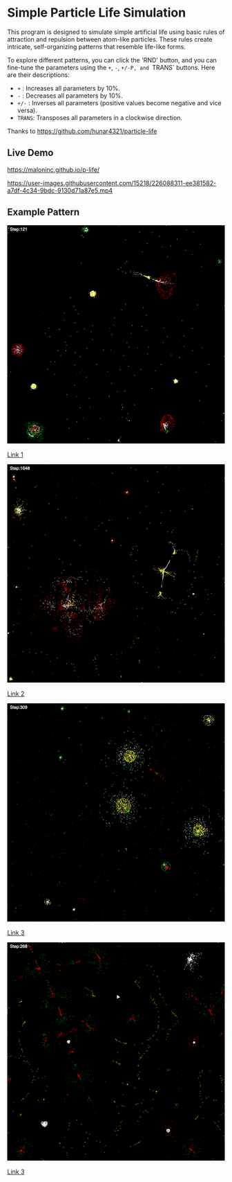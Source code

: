 # Simple Particle Life Simulation

This program is designed to simulate simple artificial life using basic rules of attraction and repulsion between atom-like particles.
These rules create intricate, self-organizing patterns that resemble life-like forms.

To explore different patterns, you can click the 'RND' button, and you can fine-tune the parameters using the `+`, `-`, `+/-P, and `TRANS` buttons. Here are their descriptions:

- `+` : Increases all parameters by 10%.
- `-` : Decreases all parameters by 10%.
- `+/-` : Inverses all parameters (positive values become negative and vice versa).
- `TRANS`: Transposes all parameters in a clockwise direction.

Thanks to https://github.com/hunar4321/particle-life

## Live Demo
https://maloninc.github.io/p-life/


https://user-images.githubusercontent.com/15218/226088311-ee381582-a7df-4c34-9bdc-9130d71a87e5.mp4


## Example Pattern

![Example 1](images/particle-life-image-r-r=-0.35&r-y=0.34&r-g=-0.14&r-w=-0.16&y-r=-0.16&y-y=-0.14&y-g=-0.14&y-w=-0.15&g-r=-0.18&g-y=0.14&g-g=-0.18&g-w=0.37&w-r=-0.14&w-y=-0.14&w-g=-0.16&w-w=0.28.png?raw=true "Example 1")

[Link 1](https://maloninc.github.io/p-life/#red-red=-0.35&red-yellow=0.34&red-green=-0.14&red-white=-0.16&yellow-red=-0.16&yellow-yellow=-0.14&yellow-green=-0.14&yellow-white=-0.15&green-red=-0.18&green-yellow=0.14&green-green=-0.18&green-white=0.37&white-red=-0.14&white-yellow=-0.14&white-green=-0.16&white-white=0.28)


![Example 2](images/particle-life-image-r-r=-0.89&r-y=0.69&r-g=0.84&r-w=-0.42&y-r=0.34&y-y=0.37&y-g=0.41&y-w=-0.74&g-r=0.45&g-y=0.5&g-g=0.52&g-w=0.34&w-r=-0.32&w-y=-0.32&w-g=0.34&w-w=0.34.png?raw=true "Example 2")

[Link 2](https://maloninc.github.io/p-life/#red-red=-0.89&red-yellow=0.69&red-green=0.84&red-white=-0.42&yellow-red=0.34&yellow-yellow=0.37&yellow-green=0.41&yellow-white=-0.74&green-red=0.45&green-yellow=0.5&green-green=0.52&green-white=0.34&white-red=-0.32&white-yellow=-0.32&white-green=0.34&white-white=0.34)


![Example 3](images/particle-life-image-r-r=0.3&r-y=0.62&r-g=-0.36&r-w=-0.36&y-r=-0.12&y-y=-0.29&y-g=-0.11&y-w=-0.22&g-r=-0.13&g-y=-0.36&g-g=-0.43&g-w=0.35&w-r=0.24&w-y=-0.36&w-g=-0.39&w-w=0.35.png?raw=true "Example 3")

[Link 3](https://maloninc.github.io/p-life/#red-red=0.3&red-yellow=0.62&red-green=-0.36&red-white=-0.36&yellow-red=-0.12&yellow-yellow=-0.29&yellow-green=-0.11&yellow-white=-0.22&green-red=-0.13&green-yellow=-0.36&green-green=-0.43&green-white=0.35&white-red=0.24&white-yellow=-0.36&white-green=-0.39&white-white=0.35)


![Example 4](images/particle-life-image-r-r=0.82&r-y=0.5&r-g=-0.81&r-w=-0.81&y-r=0.82&y-y=0.23&y-g=0.98&y-w=0.89&g-r=-1.42&g-y=0.66&g-g=0.82&g-w=0.82&w-r=-0.69&w-y=0.25&w-g=0.28&w-w=-0.55.png?raw=true "Example 4")

[Link 3](https://maloninc.github.io/p-life/#red-red=0.82&red-yellow=0.5&red-green=-0.81&red-white=-0.81&yellow-red=0.82&yellow-yellow=0.23&yellow-green=0.98&yellow-white=0.89&green-red=-1.42&green-yellow=0.66&green-green=0.82&green-white=0.82&white-red=-0.69&white-yellow=0.25&white-green=0.28&white-white=-0.55)
